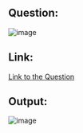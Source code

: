 ## Question:
![image](https://github.com/user-attachments/assets/7e5598c4-feaa-4000-aea5-c114f3201719)

## Link:
[Link to the Question](https://www.hackerrank.com/challenges/select-by-id/problem?isFullScreen=true)

## Output:
![image](https://github.com/user-attachments/assets/bcead621-872b-49cb-b0cb-8b51391c8869)
